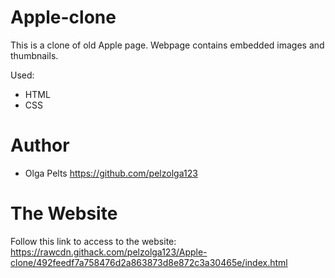 # Apple-clone

This is a clone of old Apple page. Webpage contains embedded images and thumbnails.

Used:

* HTML
* CSS

# Author

* Olga Pelts https://github.com/pelzolga123

# The Website
Follow this link to access to the website:
https://rawcdn.githack.com/pelzolga123/Apple-clone/492feedf7a758476d2a863873d8e872c3a30465e/index.html
